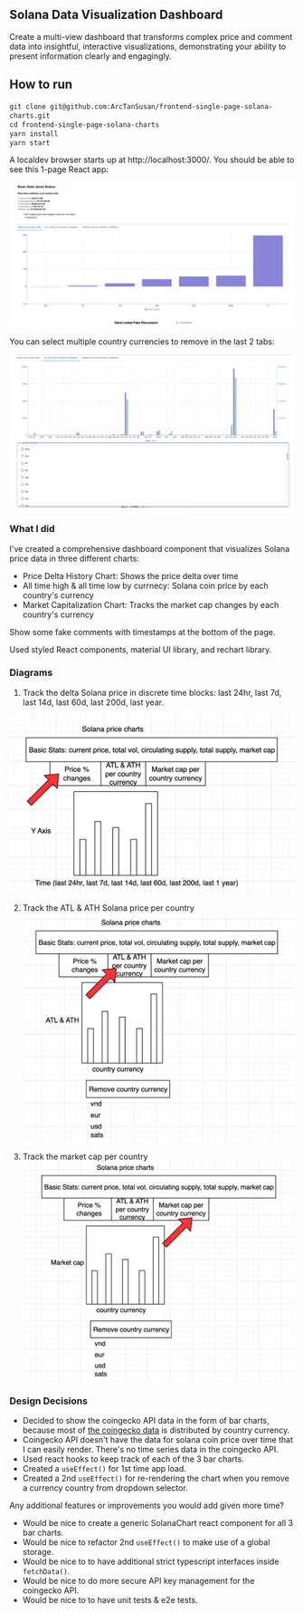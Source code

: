 ## Solana Data Visualization Dashboard

Create a multi-view dashboard that transforms complex price and comment data into insightful, interactive visualizations, demonstrating your ability to present information clearly and engagingly.

## How to run

```shell
git clone git@github.com:ArcTanSusan/frontend-single-page-solana-charts.git
cd frontend-single-page-solana-charts
yarn install
yarn start
```

A localdev browser starts up at http://localhost:3000/. You should be able to see this 1-page React app:

![Homepage](./diagrams/HomePage.png)

You can select multiple country currencies to remove in the last 2 tabs:

![DropDownSelector](/diagrams/Dropdown_Selector.png)

### What I did

I've created a comprehensive dashboard component that visualizes Solana price data in three different charts:

- Price Delta History Chart: Shows the price delta over time
- All time high & all time low by currnecy: Solana coin price by each country's currency
- Market Capitalization Chart: Tracks the market cap changes by each country's currency

Show some fake comments with timestamps at the bottom of the page.

Used styled React components, material UI library, and rechart library.

### Diagrams

1. Track the delta Solana price in discrete time blocks: last 24hr, last 7d, last 14d, last 60d, last 200d, last year.

![first](./diagrams/solana_first_chart.png)

2. Track the ATL & ATH Solana price per country
   ![second](./diagrams/solana_second_chart.png)

3. Track the market cap per country
   ![third](./diagrams/solana_third_chart.png)

### Design Decisions

- Decided to show the coingecko API data in the form of bar charts,
  because most of [the coingecko data](https://api.coingecko.com/api/v3/coins/solana) is distributed by country currency.
- Coingecko API doesn't have the data for solana coin price over time that I can easily render. There's no time series data in the coingecko API.
- Used react hooks to keep track of each of the 3 bar charts.
- Created a `useEffect()` for 1st time app load.
- Created a 2nd `useEffect()` for re-rendering the chart when you remove a currency country from dropdown selector.

Any additional features or improvements you would add given more time?

- Would be nice to create a generic SolanaChart react component for all 3 bar charts.
- Would be nice to refactor 2nd `useEffect()` to make use of a global storage.
- Would be nice to to have additional strict typescript interfaces inside `fetchData()`.
- Would be nice to do more secure API key management for the coingecko API.
- Would be nice to to have unit tests & e2e tests.
